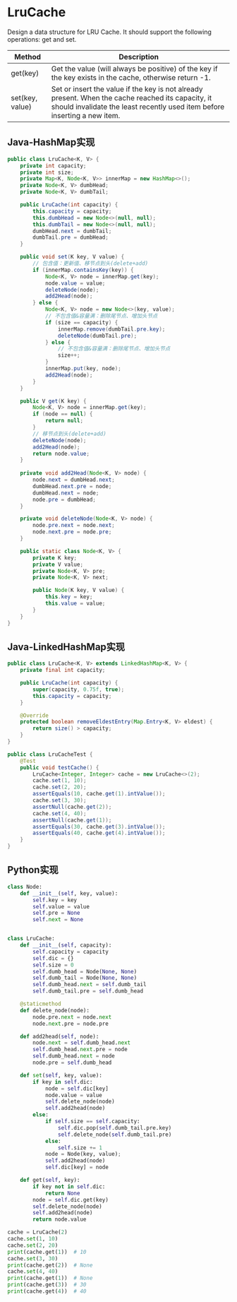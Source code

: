 # LruCache
Design a data structure for LRU Cache. It should support the following operations: get and set.

| Method          | Description                                                                                                                                                                    |
|-----------------|--------------------------------------------------------------------------------------------------------------------------------------------------------------------------------|
| get(key)        | Get the value (will always be positive) of the key if the key exists in the cache, otherwise return -1.                                                                        |
| set(key, value) | Set or insert the value if the key is not already present. When the cache reached its capacity, it should invalidate the least recently used item before inserting a new item. |

## Java-HashMap实现
```java
public class LruCache<K, V> {
    private int capacity;
    private int size;
    private Map<K, Node<K, V>> innerMap = new HashMap<>();
    private Node<K, V> dumbHead;
    private Node<K, V> dumbTail;

    public LruCache(int capacity) {
        this.capacity = capacity;
        this.dumbHead = new Node<>(null, null);
        this.dumbTail = new Node<>(null, null);
        dumbHead.next = dumbTail;
        dumbTail.pre = dumbHead;
    }

    public void set(K key, V value) {
        // 包含值：更新值、移节点到头(delete+add)
        if (innerMap.containsKey(key)) {
            Node<K, V> node = innerMap.get(key);
            node.value = value;
            deleteNode(node);
            add2Head(node);
        } else {
            Node<K, V> node = new Node<>(key, value);
            // 不包含值&容量满：删除尾节点、增加头节点
            if (size == capacity) {
                innerMap.remove(dumbTail.pre.key);
                deleteNode(dumbTail.pre);
            } else {
                // 不包含值&容量满：删除尾节点、增加头节点
                size++;
            }
            innerMap.put(key, node);
            add2Head(node);
        }
    }

    public V get(K key) {
        Node<K, V> node = innerMap.get(key);
        if (node == null) {
            return null;
        }
        // 移节点到头(delete+add)
        deleteNode(node);
        add2Head(node);
        return node.value;
    }
    
    private void add2Head(Node<K, V> node) {
        node.next = dumbHead.next;
        dumbHead.next.pre = node;
        dumbHead.next = node;
        node.pre = dumbHead;
    }

    private void deleteNode(Node<K, V> node) {
        node.pre.next = node.next;
        node.next.pre = node.pre;
    }

    public static class Node<K, V> {
        private K key;
        private V value;
        private Node<K, V> pre;
        private Node<K, V> next;

        public Node(K key, V value) {
            this.key = key;
            this.value = value;
        }
    }
}
```

## Java-LinkedHashMap实现
```java
public class LruCache<K, V> extends LinkedHashMap<K, V> {
    private final int capacity;

    public LruCache(int capacity) {
        super(capacity, 0.75f, true);
        this.capacity = capacity;
    }

    @Override
    protected boolean removeEldestEntry(Map.Entry<K, V> eldest) {
        return size() > capacity;
    }
}
```

```java
public class LruCacheTest {
    @Test
    public void testCache() {
        LruCache<Integer, Integer> cache = new LruCache<>(2);
        cache.set(1, 10);
        cache.set(2, 20);
        assertEquals(10, cache.get(1).intValue());
        cache.set(3, 30);
        assertNull(cache.get(2));
        cache.set(4, 40);
        assertNull(cache.get(1));
        assertEquals(30, cache.get(3).intValue());
        assertEquals(40, cache.get(4).intValue());
    }
}
```

## Python实现
```python
class Node:
    def __init__(self, key, value):
        self.key = key
        self.value = value
        self.pre = None
        self.next = None


class LruCache:
    def __init__(self, capacity):
        self.capacity = capacity
        self.dic = {}
        self.size = 0
        self.dumb_head = Node(None, None)
        self.dumb_tail = Node(None, None)
        self.dumb_head.next = self.dumb_tail
        self.dumb_tail.pre = self.dumb_head

    @staticmethod
    def delete_node(node):
        node.pre.next = node.next
        node.next.pre = node.pre

    def add2head(self, node):
        node.next = self.dumb_head.next
        self.dumb_head.next.pre = node
        self.dumb_head.next = node
        node.pre = self.dumb_head

    def set(self, key, value):
        if key in self.dic:
            node = self.dic[key]
            node.value = value
            self.delete_node(node)
            self.add2head(node)
        else:
            if self.size == self.capacity:
                self.dic.pop(self.dumb_tail.pre.key)
                self.delete_node(self.dumb_tail.pre)
            else:
                self.size += 1
            node = Node(key, value);
            self.add2head(node)
            self.dic[key] = node

    def get(self, key):
        if key not in self.dic:
            return None
        node = self.dic.get(key)
        self.delete_node(node)
        self.add2head(node)
        return node.value

cache = LruCache(2)
cache.set(1, 10)
cache.set(2, 20)
print(cache.get(1))  # 10
cache.set(3, 30)
print(cache.get(2))  # None
cache.set(4, 40)
print(cache.get(1))  # None
print(cache.get(3))  # 30
print(cache.get(4))  # 40
```
